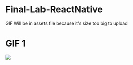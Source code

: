 # Final-Lab-ReactNative

GIF Will be in assets file because it's size too big to upload

# GIF 1
![](https://github.com/OmarElshankery/Final-Lab-ReactNative/blob/main/1.gif)
